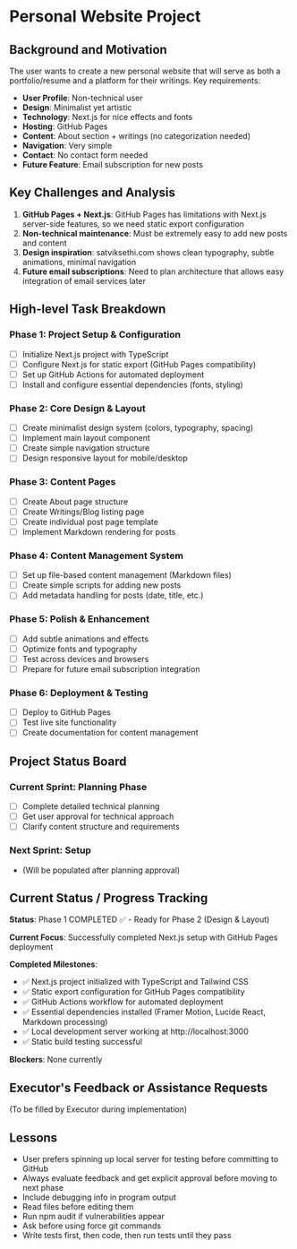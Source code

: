 # Personal Website Project

## Background and Motivation

The user wants to create a new personal website that will serve as both a portfolio/resume and a platform for their writings. Key requirements:

- **User Profile**: Non-technical user
- **Design**: Minimalist yet artistic
- **Technology**: Next.js for nice effects and fonts
- **Hosting**: GitHub Pages
- **Content**: About section + writings (no categorization needed)
- **Navigation**: Very simple
- **Contact**: No contact form needed
- **Future Feature**: Email subscription for new posts

## Key Challenges and Analysis

1. **GitHub Pages + Next.js**: GitHub Pages has limitations with Next.js server-side features, so we need static export configuration
2. **Non-technical maintenance**: Must be extremely easy to add new posts and content
3. **Design inspiration**: satviksethi.com shows clean typography, subtle animations, minimal navigation
4. **Future email subscriptions**: Need to plan architecture that allows easy integration of email services later

## High-level Task Breakdown

### Phase 1: Project Setup & Configuration
- [ ] Initialize Next.js project with TypeScript
- [ ] Configure Next.js for static export (GitHub Pages compatibility)
- [ ] Set up GitHub Actions for automated deployment
- [ ] Install and configure essential dependencies (fonts, styling)

### Phase 2: Core Design & Layout
- [ ] Create minimalist design system (colors, typography, spacing)
- [ ] Implement main layout component
- [ ] Create simple navigation structure
- [ ] Design responsive layout for mobile/desktop

### Phase 3: Content Pages
- [ ] Create About page structure
- [ ] Create Writings/Blog listing page
- [ ] Create individual post page template
- [ ] Implement Markdown rendering for posts

### Phase 4: Content Management System
- [ ] Set up file-based content management (Markdown files)
- [ ] Create simple scripts for adding new posts
- [ ] Add metadata handling for posts (date, title, etc.)

### Phase 5: Polish & Enhancement
- [ ] Add subtle animations and effects
- [ ] Optimize fonts and typography
- [ ] Test across devices and browsers
- [ ] Prepare for future email subscription integration

### Phase 6: Deployment & Testing
- [ ] Deploy to GitHub Pages
- [ ] Test live site functionality
- [ ] Create documentation for content management

## Project Status Board

### Current Sprint: Planning Phase
- [ ] Complete detailed technical planning
- [ ] Get user approval for technical approach
- [ ] Clarify content structure and requirements

### Next Sprint: Setup
- (Will be populated after planning approval)

## Current Status / Progress Tracking

**Status**: Phase 1 COMPLETED ✅ - Ready for Phase 2 (Design & Layout)

**Current Focus**: Successfully completed Next.js setup with GitHub Pages deployment

**Completed Milestones**: 
- ✅ Next.js project initialized with TypeScript and Tailwind CSS
- ✅ Static export configuration for GitHub Pages compatibility  
- ✅ GitHub Actions workflow for automated deployment
- ✅ Essential dependencies installed (Framer Motion, Lucide React, Markdown processing)
- ✅ Local development server working at http://localhost:3000
- ✅ Static build testing successful

**Blockers**: None currently

## Executor's Feedback or Assistance Requests

(To be filled by Executor during implementation)

## Lessons

- User prefers spinning up local server for testing before committing to GitHub
- Always evaluate feedback and get explicit approval before moving to next phase
- Include debugging info in program output
- Read files before editing them
- Run npm audit if vulnerabilities appear
- Ask before using force git commands
- Write tests first, then code, then run tests until they pass

